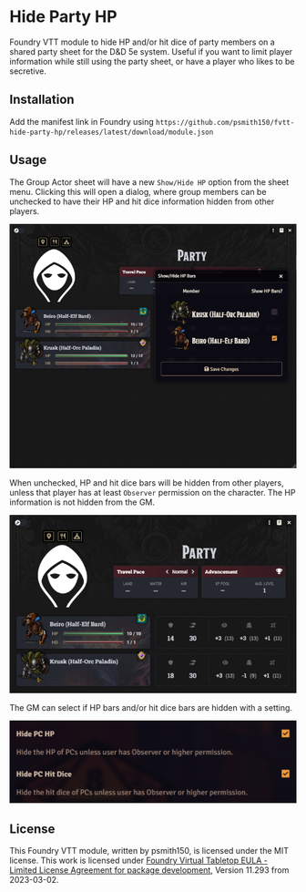 # Hide Party HP
Foundry VTT module to hide HP and/or hit dice of party members on a shared party sheet for the D&D 5e system. Useful if you want to limit player information while still using the party sheet, or have a player who likes to be secretive.

## Installation
Add the manifest link in Foundry using `https://github.com/psmith150/fvtt-hide-party-hp/releases/latest/download/module.json`

## Usage
The Group Actor sheet will have a new `Show/Hide HP` option from the sheet menu. Clicking this will open a dialog, where group members can be unchecked to have their HP and hit dice information hidden from other players.

![Configuration dialog](/screenshots/configuration-dialog.png)

When unchecked, HP and hit dice bars will be hidden from other players, unless that player has at least `Observer` permission on the character. The HP information is not hidden from the GM.

![Player view](/screenshots/player-view.png)

The GM can select if HP bars and/or hit dice bars are hidden with a setting.

![Settings](/screenshots/settings.png)

## License
This Foundry VTT module, written by psmith150, is licensed under the MIT license.
This work is licensed under [Foundry Virtual Tabletop EULA - Limited License Agreement for package development](https://foundryvtt.com/article/license/), Version 11.293 from 2023-03-02.